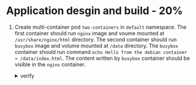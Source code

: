 # Application desgin and build - 20%

1. Create multi-container pod `two-containers` in `default` namespace. The first container should run `nginx` image and voume mounted at `/usr/share/nginx/html` directory. The second container should run `busybox` image and volume mounted at `/data` directory. The `busybox` container should run command `echo Hello from the debian container > /data/index.html`.  The content written by `busybox` container should be visible in the `nginx` container.

    <details><summary>verify</summary>
    Pod two-containers yaml:
    <p>

    ```yaml
    apiVersion: v1
    kind: Pod
    metadata:
      name: two-containers
    spec:
      restartPolicy: Never
      volumes:
      - name: shared-data
        emptyDir: {}
      containers:
      - name: nginx-container
        image: nginx
        volumeMounts:
        - name: shared-data
          mountPath: /usr/share/nginx/html
      - name: busybox-container
        image: busybox
        volumeMounts:
        - name: shared-data
          mountPath: /data
        command: ["/bin/sh"]
        args: ["-c", "echo Hello from the busybox container > /data/index.html"]
    ```
    </p>
    <p>

    ```bash
    [08:43 PM IST 17.10.2021 ☸ 127.0.0.1:59140 📁 ~ 𖦥 ]
    ┗━ ॐ  kubectl exec -it two-containers -- /bin/sh -c 'cat /usr/share/nginx/html/index.html'
    Defaulted container "nginx-container" out of: nginx-container, busybox-container
    Hello from the busybox container
    ```
    </p>
    </details>
